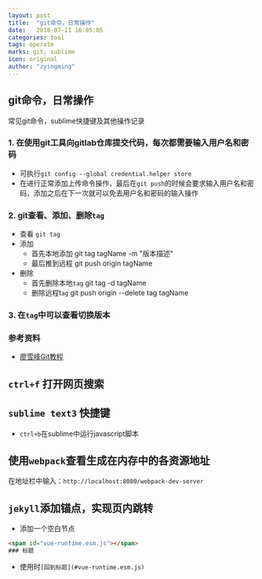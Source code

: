 ```yaml
---
layout: post
title:  "git命令，日常操作"
date:   2018-07-11 16:05:05
categories: tool
tags: operate
marks: git, sublime
icon: original
author: "zyingming"
---
```


## git命令，日常操作
常见git命令，sublime快捷键及其他操作记录

### 1. 在使用git工具向gitlab仓库提交代码，每次都需要输入用户名和密码
- 可执行`git config --global credential.helper store`
- 在进行正常添加上传命令操作，最后在`git push`的时候会要求输入用户名和密码，添加之后在下一次就可以免去用户名和密码的输入操作

### 2. git查看、添加、删除`tag`
- 查看 `git tag`
- 添加
    - 首先本地添加 git tag tagName -m "版本描述"
    - 最后推到远程 git push origin tagName
- 删除 
    - 首先删除本地`tag` git tag -d tagName
    - 删除远程t`ag` git push origin --delete tag tagName
    
### 3. 在`tag`中可以查看切换版本

### 参考资料
- [廖雪峰Git教程](https://www.liaoxuefeng.com/wiki/0013739516305929606dd18361248578c67b8067c8c017b000/001376951885068a0ac7d81c3a64912b35a59b58a1d926b000)

## `ctrl+f` 打开网页搜索

## `sublime text3` 快捷键
- `ctrl+b`在sublime中运行javascript脚本

## 使用`webpack`查看生成在内存中的各资源地址
在地址栏中输入：`http://localhost:8080/webpack-dev-server`

## `jekyll`添加锚点，实现页内跳转
- 添加一个空白节点
```html
<span id="vue-runtime.esm.js"></span>
### 标题
```
- 使用时`[回到标题](#vue-runtime.esm.js)`
